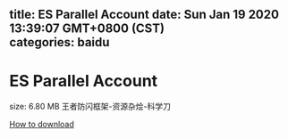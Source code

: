 
title: ES Parallel Account
date: Sun Jan 19 2020 13:39:07 GMT+0800 (CST)    
categories: baidu
---

# ES Parallel Account
size: 6.80 MB
 王者防闪框架-资源杂烩-科学刀
 

[How to download](https://bpcam.bemobtrk.com/go/2ceec3aa-1ca2-46d6-b9ff-aaa5c184517c?jno=3845)